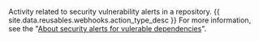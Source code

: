 Activity related to security vulnerability alerts in a repository. {{ site.data.reusables.webhooks.action_type_desc }} For more information, see the "[About security alerts for vulerable dependencies](/github/managing-security-vulnerabilities/about-security-alerts-for-vulnerable-dependencies)".